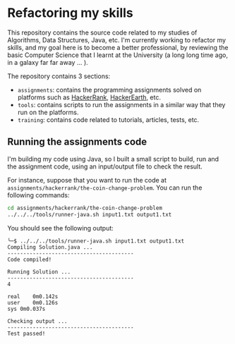 # Refactoring my skills

This repository contains the source code related to my studies of Algorithms, Data Structures, Java, etc. I'm currently working to refactor my skills, and my goal here is to become a better professional, by reviewing the basic Computer Science that I learnt at the University (a long long time ago, in a galaxy far far away ... ).

The repository contains 3 sections:

-   `assignments`: contains the programming assignments solved on platforms such as [HackerRank](https://www.hackerrank.com), [HackerEarth](https://www.hackerearth.com), etc.
-   `tools`: contains scripts to run the assignments in a similar way that they run on the platforms.
-   `training`: contains code related to tutorials, articles, tests, etc.


## Running the assignments code

I'm building my code using Java, so I built a small script to build, run and the assignment code, using an input/output file to check the result.

For instance, suppose that you want to run the code at `assignments/hackerrank/the-coin-change-problem`. You can run the following commands:

```sh
cd assignments/hackerrank/the-coin-change-problem
../../../tools/runner-java.sh input1.txt output1.txt
```

You should see the following output:

```
╰─$ ../../../tools/runner-java.sh input1.txt output1.txt
Compiling Solution.java ...
----------------------------------------
Code compiled!

Running Solution ...
----------------------------------------
4

real	0m0.142s
user	0m0.126s
sys	0m0.037s

Checking output ...
----------------------------------------
Test passed!
```
